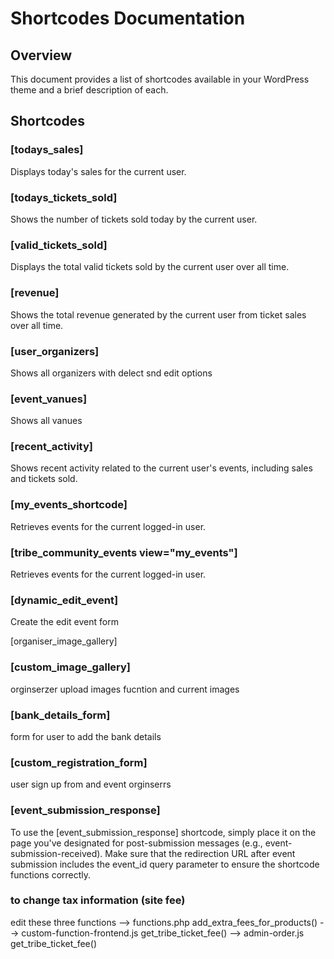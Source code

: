 
# Shortcodes Documentation

## Overview
This document provides a list of shortcodes available in your WordPress theme and a brief description of each.

## Shortcodes

### [todays_sales]
Displays today's sales for the current user.

### [todays_tickets_sold]
Shows the number of tickets sold today by the current user.

### [valid_tickets_sold]
Displays the total valid tickets sold by the current user over all time.

### [revenue]
Shows the total revenue generated by the current user from ticket sales over all time.

### [user_organizers]
Shows all organizers with delect snd edit options

### [event_vanues]
Shows all vanues 


### [recent_activity]
Shows recent activity related to the current user's events, including sales and tickets sold.

### [my_events_shortcode]
 Retrieves events for the current logged-in user.

###  [tribe_community_events view="my_events"]
 Retrieves events for the current logged-in user.

### [dynamic_edit_event]
 Create the edit event form 

 
[organiser_image_gallery]



### [custom_image_gallery]
 orginserzer upload images fucntion and current images 


### [bank_details_form]
 form for user to add the bank details 


### [custom_registration_form]
 user sign up from and event orginserrs 



### [event_submission_response]

To use the [event_submission_response] shortcode, simply place it on the page you've designated for post-submission messages (e.g., event-submission-received). Make sure that the redirection URL after event submission includes the event_id query parameter to ensure the shortcode functions correctly.


### to change tax information (site fee)
edit these three functions
--> functions.php add_extra_fees_for_products()
--> custom-function-frontend.js get_tribe_ticket_fee()
--> admin-order.js get_tribe_ticket_fee()
